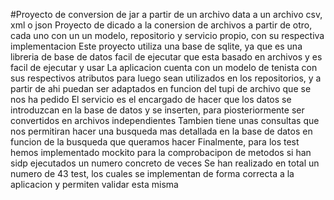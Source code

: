 #Proyecto de conversion de jar a partir de un archivo data a un archivo csv, xml o json
Proyecto de dicado a la conersion de archivos a partir de otro, cada uno con un un modelo, repositorio y servicio propio, con su respectiva implementacion
Este proyecto utiliza una base de sqlite, ya que es una libreria de base de datos facil de ejecutar que esta basado en archivos y es facil de ejecutar y usar
La aplicacion cuenta con un modelo de tenista con sus respectivos atributos para luego sean utilizados en los repositorios, y a partir de ahi puedan ser adaptados en funcion del tupi de archivo que se nos
ha pedido
El servicio es el encargado de hacer que los datos se introduzcan en la base de datos y se inserten, para piosteriormente ser convertidos en archivos independientes
Tambien tiene unas consultas que nos permitiran hacer una busqueda mas detallada en la base de datos en funcion de la busqueda que queramos hacer
Finalmente, para los test hemos implementado mockito para la comprobacipon de metodos si han sidp ejecutados un numero concreto de veces
Se han realizado en total un numero de 43 test, los cuales se implementan de forma correcta a la aplicacion y permiten validar esta misma
